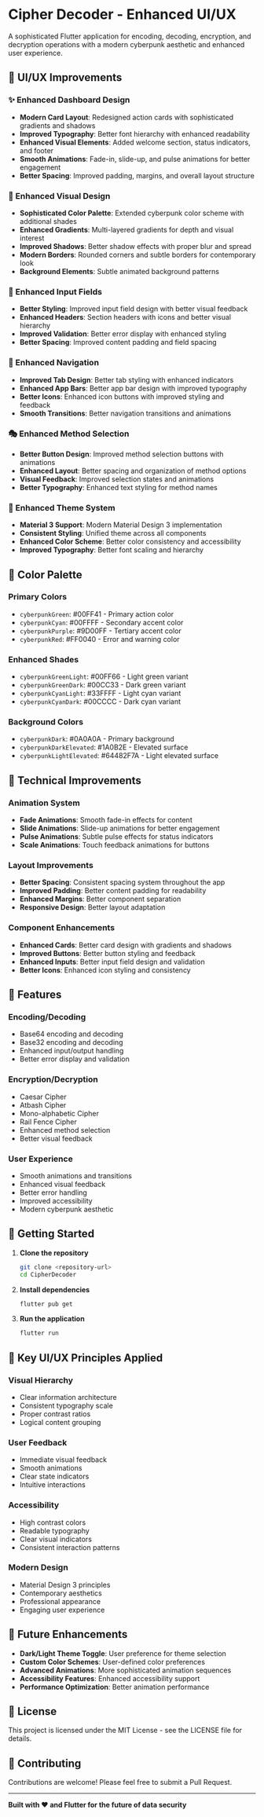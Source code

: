 # Cipher Decoder - Enhanced UI/UX

A sophisticated Flutter application for encoding, decoding, encryption, and decryption operations with a modern cyberpunk aesthetic and enhanced user experience.

## 🚀 UI/UX Improvements

### ✨ Enhanced Dashboard Design
- **Modern Card Layout**: Redesigned action cards with sophisticated gradients and shadows
- **Improved Typography**: Better font hierarchy with enhanced readability
- **Enhanced Visual Elements**: Added welcome section, status indicators, and footer
- **Smooth Animations**: Fade-in, slide-up, and pulse animations for better engagement
- **Better Spacing**: Improved padding, margins, and overall layout structure

### 🎨 Enhanced Visual Design
- **Sophisticated Color Palette**: Extended cyberpunk color scheme with additional shades
- **Enhanced Gradients**: Multi-layered gradients for depth and visual interest
- **Improved Shadows**: Better shadow effects with proper blur and spread
- **Modern Borders**: Rounded corners and subtle borders for contemporary look
- **Background Elements**: Subtle animated background patterns

### 🔧 Enhanced Input Fields
- **Better Styling**: Improved input field design with better visual feedback
- **Enhanced Headers**: Section headers with icons and better visual hierarchy
- **Improved Validation**: Better error display with enhanced styling
- **Better Spacing**: Improved content padding and field spacing

### 🎯 Enhanced Navigation
- **Improved Tab Design**: Better tab styling with enhanced indicators
- **Enhanced App Bars**: Better app bar design with improved typography
- **Better Icons**: Enhanced icon buttons with improved styling and feedback
- **Smooth Transitions**: Better navigation transitions and animations

### 🎭 Enhanced Method Selection
- **Better Button Design**: Improved method selection buttons with animations
- **Enhanced Layout**: Better spacing and organization of method options
- **Visual Feedback**: Improved selection states and animations
- **Better Typography**: Enhanced text styling for method names

### 🌟 Enhanced Theme System
- **Material 3 Support**: Modern Material Design 3 implementation
- **Consistent Styling**: Unified theme across all components
- **Enhanced Color Scheme**: Better color consistency and accessibility
- **Improved Typography**: Better font scaling and hierarchy

## 🎨 Color Palette

### Primary Colors
- `cyberpunkGreen`: #00FF41 - Primary action color
- `cyberpunkCyan`: #00FFFF - Secondary accent color
- `cyberpunkPurple`: #9D00FF - Tertiary accent color
- `cyberpunkRed`: #FF0040 - Error and warning color

### Enhanced Shades
- `cyberpunkGreenLight`: #00FF66 - Light green variant
- `cyberpunkGreenDark`: #00CC33 - Dark green variant
- `cyberpunkCyanLight`: #33FFFF - Light cyan variant
- `cyberpunkCyanDark`: #00CCCC - Dark cyan variant

### Background Colors
- `cyberpunkDark`: #0A0A0A - Primary background
- `cyberpunkDarkElevated`: #1A0B2E - Elevated surface
- `cyberpunkLightElevated`: #64482F7A - Light elevated surface

## 🔧 Technical Improvements

### Animation System
- **Fade Animations**: Smooth fade-in effects for content
- **Slide Animations**: Slide-up animations for better engagement
- **Pulse Animations**: Subtle pulse effects for status indicators
- **Scale Animations**: Touch feedback animations for buttons

### Layout Improvements
- **Better Spacing**: Consistent spacing system throughout the app
- **Improved Padding**: Better content padding for readability
- **Enhanced Margins**: Better component separation
- **Responsive Design**: Better layout adaptation

### Component Enhancements
- **Enhanced Cards**: Better card design with gradients and shadows
- **Improved Buttons**: Better button styling and feedback
- **Enhanced Inputs**: Better input field design and validation
- **Better Icons**: Enhanced icon styling and consistency

## 📱 Features

### Encoding/Decoding
- Base64 encoding and decoding
- Base32 encoding and decoding
- Enhanced input/output handling
- Better error display and validation

### Encryption/Decryption
- Caesar Cipher
- Atbash Cipher
- Mono-alphabetic Cipher
- Rail Fence Cipher
- Enhanced method selection
- Better visual feedback

### User Experience
- Smooth animations and transitions
- Enhanced visual feedback
- Better error handling
- Improved accessibility
- Modern cyberpunk aesthetic

## 🚀 Getting Started

1. **Clone the repository**
   ```bash
   git clone <repository-url>
   cd CipherDecoder
   ```

2. **Install dependencies**
   ```bash
   flutter pub get
   ```

3. **Run the application**
   ```bash
   flutter run
   ```

## 🎯 Key UI/UX Principles Applied

### Visual Hierarchy
- Clear information architecture
- Consistent typography scale
- Proper contrast ratios
- Logical content grouping

### User Feedback
- Immediate visual feedback
- Smooth animations
- Clear state indicators
- Intuitive interactions

### Accessibility
- High contrast colors
- Readable typography
- Clear visual indicators
- Consistent interaction patterns

### Modern Design
- Material Design 3 principles
- Contemporary aesthetics
- Professional appearance
- Engaging user experience

## 🔮 Future Enhancements

- **Dark/Light Theme Toggle**: User preference for theme selection
- **Custom Color Schemes**: User-defined color preferences
- **Advanced Animations**: More sophisticated animation sequences
- **Accessibility Features**: Enhanced accessibility support
- **Performance Optimization**: Better animation performance

## 📄 License

This project is licensed under the MIT License - see the LICENSE file for details.

## 🤝 Contributing

Contributions are welcome! Please feel free to submit a Pull Request.

---

**Built with ❤️ and Flutter for the future of data security**
